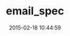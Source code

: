 ---
layout: post
title:  "email_spec"
repo:   "bmabey/email-spec"
date:   2015-02-18 10:44:59
gemurl: http://github.com/bmabey/email-spec/
---